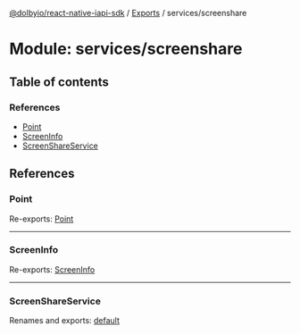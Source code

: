 [@dolbyio/react-native-iapi-sdk](../README.md) / [Exports](../modules.md) / services/screenshare

# Module: services/screenshare

## Table of contents

### References

- [Point](services_screenshare.md#point)
- [ScreenInfo](services_screenshare.md#screeninfo)
- [ScreenShareService](services_screenshare.md#screenshareservice)

## References

### Point

Re-exports: [Point](../interfaces/services_screenshare_models_Point.Point.md)

___

### ScreenInfo

Re-exports: [ScreenInfo](../interfaces/services_screenshare_models_ScreenInfo.ScreenInfo.md)

___

### ScreenShareService

Renames and exports: [default](services_screenshare_ScreenShareService.md#default)
